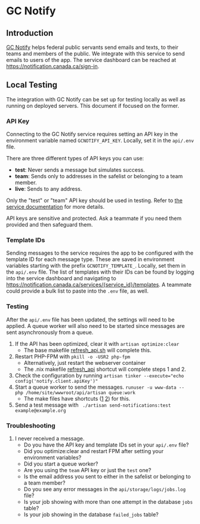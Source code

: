 # GC Notify

## Introduction

[GC Notify](https://notification.canada.ca/) helps federal public servants send emails and texts, to their teams and members of the public. We integrate with this service to send emails to users of the app. The service dashboard can be reached at https://notification.canada.ca/sign-in.

## Local Testing

The integration with GC Notify can be set up for testing locally as well as running on deployed servers. This document if focused on the former.

### API Key

Connecting to the GC Notify service requires setting an API key in the environment variable named `GCNOTIFY_API_KEY`. Locally, set it in the `api/.env` file.

There are three different types of API keys you can use:

- **test**: Never sends a message but simulates success.
- **team**: Sends only to addresses in the safelist or belonging to a team member.
- **live**: Sends to any address.

Only the "test" or "team" API key should be used in testing. Refer to [the service documentation](https://documentation.notification.canada.ca/en/keys.html#key-types) for more details.

API keys are sensitive and protected. Ask a teammate if you need them provided and then safeguard them.

### Template IDs

Sending messages to the service requires the app to be configured with the template ID for each message type. These are saved in environment variables starting with the prefix `GCNOTIFY_TEMPLATE_`. Locally, set them in the `api/.env` file. The list of templates with their IDs can be found by logging into the service dashboard and navigating to https://notification.canada.ca/services/{service_id}/templates. A teammate could provide a bulk list to paste into the `.env` file, as well.

### Testing

After the `api/.env` file has been updated, the settings will need to be applied. A queue worker will also need to be started since messages are sent asynchronously from a queue.

1. If the API has been optimized, clear it with `artisan optimize:clear`
   - The base makefile [refresh_api.sh](https://github.com/GCTC-NTGC/gc-digital-talent/blob/main/Makefile#L25) will complete this.
2. Restart PHP-FPM with `pkill -o -USR2 php-fpm`
   - Alternatively, just restart the webserver container
   - The .nix makefile [refresh_api](https://github.com/GCTC-NTGC/gc-digital-talent/blob/main/Makefile.nix#L32) shortcut will complete steps 1 and 2.
3. Check the configuration by running `artisan tinker --execute="echo config('notify.client.apiKey')"`
4. Start a queue worker to send the messages. `runuser -u www-data -- php /home/site/wwwroot/api/artisan queue:work`
   - The make files have shortcuts ([1](https://github.com/GCTC-NTGC/gc-digital-talent/blob/main/Makefile#L53) [2](https://github.com/GCTC-NTGC/gc-digital-talent/blob/main/Makefile.nix#L64)) for this.
5. Send a test message with ` ./artisan send-notifications:test example@example.org`

### Troubleshooting

1. I never received a message.
   - Do you have the API key and template IDs set in your `api/.env` file?
   - Did you optimize:clear and restart FPM after setting your environment variables?
   - Did you start a queue worker?
   - Are you using the `team` API key or just the `test` one?
   - Is the email address you sent to either in the safelist or belonging to a team member?
   - Do you see any error messages in the `api/storage/logs/jobs.log` file?
   - Is your job showing with more than one attempt in the database `jobs` table?
   - Is your job showing in the database `failed_jobs` table?
